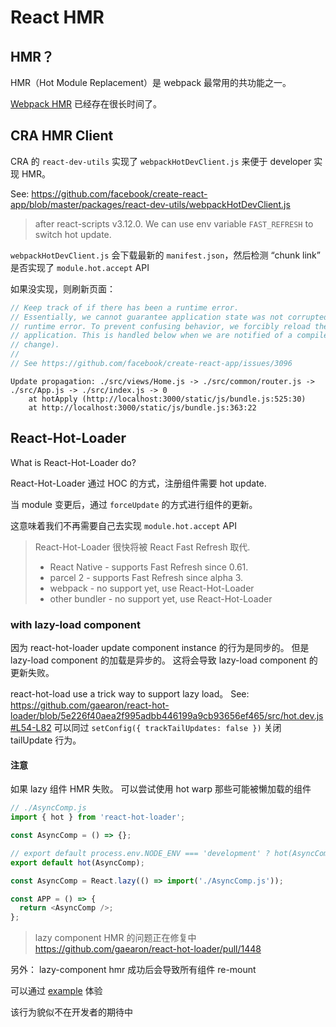 # React HMR

## HMR？

HMR（Hot Module Replacement）是 webpack 最常用的共功能之一。

[Webpack HMR](/fe/webpack/webpack-hmr.md) 已经存在很长时间了。

## CRA HMR Client

CRA 的 `react-dev-utils` 实现了 `webpackHotDevClient.js` 来便于 developer 实现 HMR。

See: https://github.com/facebook/create-react-app/blob/master/packages/react-dev-utils/webpackHotDevClient.js

> after react-scripts v3.12.0.
> We can use env variable `FAST_REFRESH` to switch hot update.

`webpackHotDevClient.js` 会下载最新的 `manifest.json`，然后检测 “chunk link” 是否实现了 `module.hot.accept` API

如果没实现，则刷新页面：

```js
// Keep track of if there has been a runtime error.
// Essentially, we cannot guarantee application state was not corrupted by the
// runtime error. To prevent confusing behavior, we forcibly reload the entire
// application. This is handled below when we are notified of a compile (code
// change).
//
// See https://github.com/facebook/create-react-app/issues/3096
```

```log
Update propagation: ./src/views/Home.js -> ./src/common/router.js -> ./src/App.js -> ./src/index.js -> 0
    at hotApply (http://localhost:3000/static/js/bundle.js:525:30)
    at http://localhost:3000/static/js/bundle.js:363:22
```

## React-Hot-Loader

What is React-Hot-Loader do?

React-Hot-Loader 通过 HOC 的方式，注册组件需要 hot update.

当 module 变更后，通过 `forceUpdate` 的方式进行组件的更新。

这意味着我们不再需要自己去实现 `module.hot.accept` API

> React-Hot-Loader 很快将被 React Fast Refresh 取代.
>
> - React Native - supports Fast Refresh since 0.61.
> - parcel 2 - supports Fast Refresh since alpha 3.
> - webpack - no support yet, use React-Hot-Loader
> - other bundler - no support yet, use React-Hot-Loader

### with lazy-load component

因为 react-hot-loader update component instance 的行为是同步的。
但是 lazy-load component 的加载是异步的。
这将会导致 lazy-load component 的更新失败。

react-hot-load use a trick way to support lazy load。
See: https://github.com/gaearon/react-hot-loader/blob/5e226f40aea2f995adbb446199a9cb93656ef465/src/hot.dev.js#L54-L82
可以同过 `setConfig({ trackTailUpdates: false })` 关闭 tailUpdate 行为。

#### 注意

如果 lazy 组件 HMR 失败。
可以尝试使用 hot warp 那些可能被懒加载的组件

```js
// ./AsyncComp.js
import { hot } from 'react-hot-loader';

const AsyncComp = () => {};

// export default process.env.NODE_ENV === 'development' ? hot(AsyncComp) : AsyncComp;
export default hot(AsyncComp);
```

```js
const AsyncComp = React.lazy(() => import('./AsyncComp.js'));

const APP = () => {
  return <AsyncComp />;
};
```

> lazy component HMR 的问题正在修复中
> https://github.com/gaearon/react-hot-loader/pull/1448

另外：
lazy-component hmr 成功后会导致所有组件 re-mount

可以通过 [example](https://github.com/xyy94813/react-hot-loader-lazy-fixes) 体验

该行为貌似不在开发者的期待中
